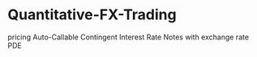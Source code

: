 # Quantitative-FX-Trading
pricing Auto-Callable Contingent Interest Rate Notes with exchange rate PDE
